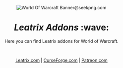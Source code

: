 <p align='center'><img src="https://binaryfortressdownloads.com/Download/WPF/Images/1078/WallpaperFusion-world-of-warcraft-1680x480.jpg" alt="World Of Warcraft Banner@seekpng.com"></p>

<h1 align='center'><i>Leatrix Addons</i> :wave:</h1>

<p align='center'>Here you can find Leatrix addons for World of Warcraft.</p>

<br>

<p align="center"><a href="https://www.leatrix.com">Leatrix.com</a> | <a href="https://www.curseforge.com/members/leatrix/projects">CurseForge.com</a> | <a href="https://www.patreon.com/leatrix">Patreon.com</a></p></p>

